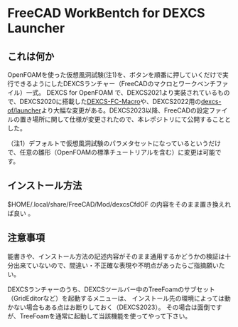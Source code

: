 # FreeCAD WorkBentch for DEXCS Launcher

## これは何か
OpenFOAMを使った仮想風洞試験(注1)を、ボタンを順番に押していくだけで実行できるようにしたDEXCSランチャー（FreeCADのマクロとワークベンチファイル）一式。
DEXCS for OpenFOAM で、DEXCS2021より実装されているもので、DEXCS2020に搭載した[DEXCS-FC-Macro](https://gitlab.com/E.Mogura/dexcs-fc-macro)や、DEXCS2022用の[dexcs-of/launcher](https://github.com/dexcs-of/launcher)より大幅な変更がある。DEXCS2023以降、FreeCADの設定ファイルの置き場所に関して仕様が変更されたので、本レポジトリにて公開することとした。

（注1）デフォルトで仮想風洞試験のパラメタセットになっているというだけで、任意の雛形（OpenFOAMの標準チュートリアルを含む）に変更は可能です。

## インストール方法

$HOME/.local/share/FreeCAD/Mod/dexcsCfdOF の内容をそのまま置き換えれば良い 。
　　　　
## 注意事項
能書きや、インストール方法の記述内容がそのまま通用するかどうかの検証は十分出来ていないので、間違い・不正確な表現や不明点があったらご指摘願いたい。

DEXCSランチャーのうち、DEXCSツールバー中のTreeFoamのサブセット（GridEditorなど）を起動するメニューは、
インストール先の環境によっては動かない場合もある点はお断りしておく（DEXCS2023）。
その場合は面倒ですが、TreeFoamを通常に起動して当該機能を使ってやって下さい。

